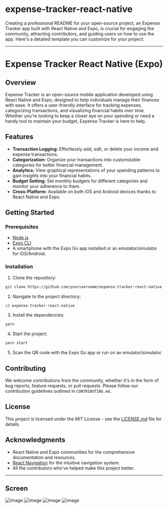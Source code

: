 # expense-tracker-react-native
Creating a professional README for your open-source project, an Expense Tracker app built with React Native and Expo, is crucial for engaging the community, attracting contributors, and guiding users on how to use the app. Here's a detailed template you can customize for your project:

---

# Expense Tracker React Native (Expo)

## Overview

Expense Tracker is an open-source mobile application developed using React Native and Expo, designed to help individuals manage their finances with ease. It offers a user-friendly interface for tracking expenses, categorizing transactions, and visualizing financial habits over time. Whether you're looking to keep a closer eye on your spending or need a handy tool to maintain your budget, Expense Tracker is here to help.

## Features

- **Transaction Logging:** Effortlessly add, edit, or delete your income and expense transactions.
- **Categorization:** Organize your transactions into customizable categories for better financial management.
- **Analytics:** View graphical representations of your spending patterns to gain insights into your financial habits.
- **Budget Setting:** Set monthly budgets for different categories and monitor your adherence to them.
- **Cross-Platform:** Available on both iOS and Android devices thanks to React Native and Expo.

## Getting Started

### Prerequisites

- [Node.js](https://nodejs.org/)
- [Expo CLI](https://expo.dev/tools#cli)
- A smartphone with the Expo Go app installed or an emulator/simulator for iOS/Android.

### Installation

1. Clone the repository:

```sh
git clone https://github.com/yourusername/expense-tracker-react-native.git
```

2. Navigate to the project directory:

```sh
cd expense-tracker-react-native
```

3. Install the dependencies:

```sh
yarn
```

4. Start the project:

```sh
yarn start
```

5. Scan the QR code with the Expo Go app or run on an emulator/simulator.


## Contributing

We welcome contributions from the community, whether it's in the form of bug reports, feature requests, or pull requests. Please follow our contribution guidelines outlined in `CONTRIBUTING.md`.

## License

This project is licensed under the MIT License - see the [LICENSE.md](LICENSE) file for details.

## Acknowledgments

- React Native and Expo communities for the comprehensive documentation and resources.
- [React Navigation](https://reactnavigation.org/) for the intuitive navigation system.
- All the contributors who've helped make this project better.

---
## Screen
![image](https://github.com/TheProgerOne/expense-tracker-react-native/assets/89520927/c203ff2e-77e0-48cc-b321-78d4e64f74fa)
![image](https://github.com/TheProgerOne/expense-tracker-react-native/assets/89520927/72202034-1271-4deb-9f3b-9d2296b5df3e)
![image](https://github.com/TheProgerOne/expense-tracker-react-native/assets/89520927/842cd119-f584-45fe-abb1-bfdce25e5ed0)
![image](https://github.com/TheProgerOne/expense-tracker-react-native/assets/89520927/fde771e5-3447-4f98-93ff-3f04e7ed98bd)


